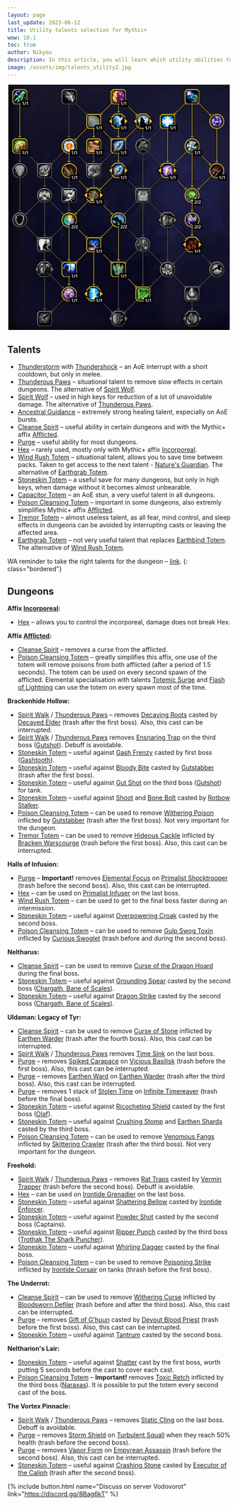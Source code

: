 ```yaml
---
layout: page
last_update: 2023-06-12
title: Utility talents selection for Mythic+
wow: 10.1
toc: true
author: Nikyou
description: In this article, you will learn which utility abilities to choose from the class talent tree for different dungeons.
image: /assets/img/talents_utility2.jpg
---
```


<p align="center">
<img src="/assets/img/talents_utility2.jpg" width=500x>
</p>

## Talents

* [Thunderstorm](https://www.wowhead.com/spell=51490) with [Thundershock](https://www.wowhead.com/spell=378779) – an AoE interrupt with a short cooldown, but only in melee.
* [Thunderous Paws](https://www.wowhead.com/spell=378075) – situational talent to remove slow effects in certain dungeons. The alternative of [Spirit Wolf](https://www.wowhead.com/spell=260878).
* [Spirit Wolf](https://www.wowhead.com/spell=260878) – used in high keys for reduction of a lot of unavoidable damage. The alternative of [Thunderous Paws](https://www.wowhead.com/spell=378075).
* [Ancestral Guidance](https://www.wowhead.com/spell=108281) – extremely strong healing talent, especially on AoE bursts.
* [Cleanse Spirit](https://www.wowhead.com/spell=51886) – useful ability in certain dungeons and with the Mythic+ affix [Afflicted](https://www.wowhead.com/affix=135).
* [Purge](https://www.wowhead.com/spell=370/) – useful ability for most dungeons.
* [Hex](https://www.wowhead.com/spell=51514) – rarely used, mostly only with Mythic+ affix [Incorporeal](https://www.wowhead.com/affix=136).
* [Wind Rush Totem](https://www.wowhead.com/spell=192077) – situational talent, allows you to save time between packs. Taken to get access to the next talent - [Nature's Guardian](https://www.wowhead.com/spell=30884/). The alternative of [Earthgrab Totem](https://www.wowhead.com/spell=51485).
* [Stoneskin Totem](https://wowhead.com/spell=383017) – a useful save for many dungeons, but only in high keys, when damage without it becomes almost unbearable.
* [Capacitor Totem](https://www.wowhead.com/spell=192058) – an AoE stun, a very useful talent in all dungeons.
* [Poison Cleansing Totem](https://www.wowhead.com/spell=383013) – important in some dungeons, also extremly simplifies Mythic+ affix [Afflicted](https://www.wowhead.com/affix=135).
* [Tremor Totem](https://www.wowhead.com/spell=8143) – almost useless talent, as all fear, mind control, and sleep effects in dungeons can be avoided by interrupting casts or leaving the affected area.
* [Earthgrab Totem](https://www.wowhead.com/spell=51485) – not very useful talent that replaces [Earthbind Totem](https://www.wowhead.com/spell=2484). The alternative of [Wind Rush Totem](https://www.wowhead.com/spell=192077).

WA reminder to take the right talents for the dungeon – [link](https://wago.io/_qSTC-Aew).
{: class="bordered"}

## Dungeons

**Affix [Incorporeal](https://www.wowhead.com/affix=136):**
* [Hex](https://www.wowhead.com/spell=51514) – allows you to control the incorporeal, damage does not break Hex.

**Affix [Afflicted](https://www.wowhead.com/affix=135):**
* [Cleanse Spirit](https://www.wowhead.com/spell=51886) – removes a curse from the afflicted.
* [Poison Cleansing Totem](https://www.wowhead.com/spell=383013) – greatly simplifies this affix, one use of the totem will remove poisons from both afflicted (after a period of 1.5 seconds). The totem can be used on every second spawn of the afflicted. Elemental specialisation with talents [Totemic Surge](https://www.wowhead.com/spell=381867) and [Flash of Lightning](https://www.wowhead.com/spell=381936) can use the totem on every spawn most of the time.

**Brackenhide Hollow:**
* [Spirit Walk](https://www.wowhead.com/spell=58875) / [Thunderous Paws](https://www.wowhead.com/spell=378075) – removes [Decaying Roots](https://www.wowhead.com/spell=373897) casted by [Decayed Elder](https://www.wowhead.com/npc=189531) (trash after the first boss). Also, this cast can be interrupted.
* [Spirit Walk](https://www.wowhead.com/spell=58875) / [Thunderous Paws](https://www.wowhead.com/spell=378075) removes [Ensnaring Trap](https://www.wowhead.com/spell=383979) on the third boss ([Gutshot](https://www.wowhead.com/npc=186116)). Debuff is avoidable.
* [Stoneskin Totem](https://wowhead.com/spell=383017) – useful against [Gash Frenzy](https://www.wowhead.com/spell=378020) casted by first boss ([Gashtooth](https://www.wowhead.com/npc=186124)).
* [Stoneskin Totem](https://wowhead.com/spell=383017) – useful against [Bloody Bite](https://www.wowhead.com/spell=367481) casted by [Gutstabber](https://www.wowhead.com/npc=197857) (trash after the first boss).
* [Stoneskin Totem](https://wowhead.com/spell=383017) – useful against [Gut Shot](https://www.wowhead.com/spell=384353) on the third boss ([Gutshot](https://www.wowhead.com/npc=186116)) for tank.
* [Stoneskin Totem](https://wowhead.com/spell=383017) – useful against [Shoot](https://www.wowhead.com/spell=382620) and [Bone Bolt](https://www.wowhead.com/spell=367521) casted by [Rotbow Stalker](https://www.wowhead.com/npc=186208).
* [Poison Cleansing Totem](https://www.wowhead.com/spell=383013) –  can be used to remove [Withering Poison](https://www.wowhead.com/spell=385039) inflicted by [Gutstabber](https://www.wowhead.com/npc=197857) (trash after the first boss). Not very important for the dungeon.
* [Tremor Totem](https://www.wowhead.com/spell=8143) – can be used to remove [Hideous Cackle](https://www.wowhead.com/spell=367500) inflicted by [Bracken Warscourge](https://www.wowhead.com/npc=195135) (trash before the first boss). Also, this cast can be interrupted.

**Halls of Infusion:**
* [Purge](https://www.wowhead.com/spell=370) – **Important!** removes [Elemental Focus](https://www.wowhead.com/spell=395694) on [Primalist Shocktrooper](https://www.wowhead.com/npc=199037) (trash before the second boss). Also, this cast can be interrupted.
* [Hex](https://www.wowhead.com/ru/spell=51514) – can be used on [Primalist Infuser](https://www.wowhead.com/npc=196043) on the last boss.
* [Wind Rush Totem](https://www.wowhead.com/spell=192077) – can be used to get to the final boss faster during an intermission.
* [Stoneskin Totem](https://wowhead.com/spell=383017) – useful against [Overpowering Croak](https://www.wowhead.com/spell=385187) casted by the second boss.
* [Poison Cleansing Totem](https://www.wowhead.com/spell=383013) –  can be used to remove [Gulp Swog Toxin](https://www.wowhead.com/spell=374389) inflicted by [Curious Swoglet](https://www.wowhead.com/npc=195399) (trash before and during the second boss).

**Neltharus:**
* [Cleanse Spirit](https://www.wowhead.com/spell=51886) –  can be used to remove [Curse of the Dragon Hoard](https://www.wowhead.com/spell=391762) during the final boss.
* [Stoneskin Totem](https://wowhead.com/spell=383017) – useful against [Grounding Spear](https://www.wowhead.com/spell=373424) casted by the second boss ([Chargath, Bane of Scales](https://www.wowhead.com/npc=189340)).
* [Stoneskin Totem](https://wowhead.com/spell=383017) – useful against [Dragon Strike](https://www.wowhead.com/spell=373733) casted by the second boss ([Chargath, Bane of Scales](https://www.wowhead.com/npc=189340)).

**Uldaman: Legacy of Tyr:**
* [Cleanse Spirit](https://www.wowhead.com/spell=51886) – can be used to remove [Curse of Stone](https://www.wowhead.com/spell=369365) inflicted by [Earthen Warder](https://www.wowhead.com/npc=184132) (trash after the fourth boss). Also, this cast can be interrupted.
* [Spirit Walk](https://www.wowhead.com/spell=58875) / [Thunderous Paws](https://www.wowhead.com/spell=378075) removes [Time Sink](https://www.wowhead.com/spell=377405) on the last boss.
* [Purge](https://www.wowhead.com/spell=370) –  removes [Spiked Carapace](https://www.wowhead.com/spell=369823) on [Vicious Basilisk](https://www.wowhead.com/npc=184023) (trash before the first boss). Also, this cast can be interrupted.
* [Purge](https://www.wowhead.com/spell=370) –  removes [Earthen Ward](https://www.wowhead.com/spell=369400) on [Earthen Warder](https://www.wowhead.com/npc=184132) (trash after the third boss). Also, this cast can be interrupted.
* [Purge](https://www.wowhead.com/spell=370) –  removes 1 stack of [Stolen Time](https://www.wowhead.com/spell=377510) on [Infinite Timereaver](https://www.wowhead.com/npc=184331) (trash before the final boss).
* [Stoneskin Totem](https://wowhead.com/spell=383017) – useful against [Ricocheting Shield](https://www.wowhead.com/spell=369677) casted by the first boss ([Olaf](https://www.wowhead.com/npc=184580)).
* [Stoneskin Totem](https://wowhead.com/spell=383017) – useful against [Crushing Stomp](https://www.wowhead.com/spell=372701) and [Earthen Shards](https://www.wowhead.com/spell=372718) casted by the third boss.
* [Poison Cleansing Totem](https://www.wowhead.com/spell=383013) –  can be used to remove [Venomous Fangs](https://www.wowhead.com/spell=369417) inflicted by [Skittering Crawler](https://www.wowhead.com/npc=184303) (trash after the third boss). Not very important for the dungeon.

**Freehold:**
* [Spirit Walk](https://www.wowhead.com/spell=58875) / [Thunderous Paws](https://www.wowhead.com/spell=378075) – removes [Rat Traps](https://www.wowhead.com/spell=274383) casted by [Vermin Trapper](https://www.wowhead.com/npc=130404) (trash before the second boss). Debuff is avoidable.
* [Hex](https://www.wowhead.com/spell=51514) – can be used on [Irontide Grenadier](https://www.wowhead.com/npc=129758) on the last boss.
* [Stoneskin Totem](https://wowhead.com/spell=383017) – useful against [Shattering Bellow](https://www.wowhead.com/spell=257732) casted by [Irontide Enforcer](https://www.wowhead.com/npc=129602).
* [Stoneskin Totem](https://wowhead.com/spell=383017) – useful against [Powder Shot](https://www.wowhead.com/spell=256979) casted by the second boss (Captains).
* [Stoneskin Totem](https://wowhead.com/spell=383017) – useful against [Ripper Punch](https://www.wowhead.com/spell=256363) casted by the third boss ([Trothak The Shark Puncher](https://www.wowhead.com/npc=126969)).
* [Stoneskin Totem](https://wowhead.com/spell=383017) – useful against [Whirling Dagger](https://www.wowhead.com/spell=413131) casted by the final boss.
* [Poison Cleansing Totem](https://www.wowhead.com/spell=383013) –  can be used to remove [Poisoning Strike](https://www.wowhead.com/spell=257437) inflicted by [Irontide Corsair](https://www.wowhead.com/npc=126928) on tanks (thrash before the first boss).

**The Underrot:**
* [Cleanse Spirit](https://www.wowhead.com/spell=51886) –  can be used to remove [Withering Curse](https://www.wowhead.com/spell=265433) inflicted by [Bloodsworn Defiler](https://www.wowhead.com/npc=133912) (trash before and after the third boss). Also, this cast can be interrupted.
* [Purge](https://www.wowhead.com/spell=370) – removes [Gift of G'huun](https://www.wowhead.com/spell=265091) casted by [Devout Blood Priest](https://www.wowhead.com/npc=131492) (trash before the first boss). Also, this cast can be interrupted.
* [Stoneskin Totem](https://wowhead.com/spell=383017) – useful against [Tantrum](https://www.wowhead.com/spell=260333) casted by the second boss.

**Neltharion's Lair:**
* [Stoneskin Totem](https://wowhead.com/spell=383017) – useful against [Shatter](https://www.wowhead.com/spell=188114) cast by the first boss, worth putting 5 seconds before the cast to cover each cast.
* [Poison Cleansing Totem](https://www.wowhead.com/spell=383013) – **Important!** removes [Toxic Retch](https://www.wowhead.com/spell=210150) inflicted by the third boss ([Naraxas](https://www.wowhead.com/npc=91005)). It is possible to put the totem every second cast of the boss.

**The Vortex Pinnacle:**
* [Spirit Walk](https://www.wowhead.com/spell=58875) / [Thunderous Paws](https://www.wowhead.com/spell=378075) – removes [Static Cling](https://www.wowhead.com/spell=87618) on the last boss. Debuff is avoidable.
* [Purge](https://www.wowhead.com/spell=370) –  removes [Storm Shield](https://www.wowhead.com/spell=411743) on [Turbulent Squall](https://www.wowhead.com/npc=45924) when they reach 50% health (trash before the second boss).
* [Purge](https://www.wowhead.com/spell=370) –  removes [Vapor Form](https://www.wowhead.com/spell=88186) on [Empyrean Assassin](https://www.wowhead.com/npc=45922) (trash before the second boss). Also, this cast can be interrupted.
* [Stoneskin Totem](https://wowhead.com/spell=383017) – useful against [Crashing Stone](https://www.wowhead.com/spell=413387) casted by [Executor of the Caliph](https://www.wowhead.com/npc=45928) (trash after the second boss).


<p></p>

{% include button.html name="Discuss on server Vodovorot" link="https://discord.gg/8Bag6kT" %}

<p></p>
